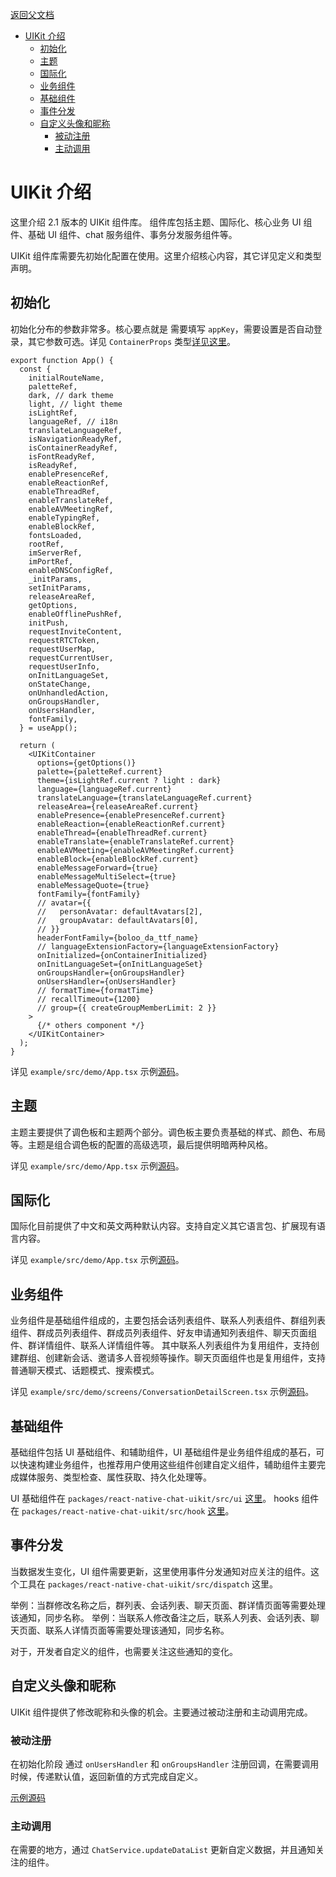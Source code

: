 [返回父文档](./index.md)

- [UIKit 介绍](#uikit-介绍)
  - [初始化](#初始化)
  - [主题](#主题)
  - [国际化](#国际化)
  - [业务组件](#业务组件)
  - [基础组件](#基础组件)
  - [事件分发](#事件分发)
  - [自定义头像和昵称](#自定义头像和昵称)
    - [被动注册](#被动注册)
    - [主动调用](#主动调用)

# UIKit 介绍

这里介绍 2.1 版本的 UIKit 组件库。 组件库包括主题、国际化、核心业务 UI 组件、基础 UI 组件、chat 服务组件、事务分发服务组件等。

UIKit 组件库需要先初始化配置在使用。这里介绍核心内容，其它详见定义和类型声明。

## 初始化

初始化分布的参数非常多。核心要点就是 需要填写 `appKey`，需要设置是否自动登录，其它参数可选。详见 `ContainerProps` 类型[详见这里](../../../packages/react-native-chat-uikit/src/container/types.tsx)。

```tsx
export function App() {
  const {
    initialRouteName,
    paletteRef,
    dark, // dark theme
    light, // light theme
    isLightRef,
    languageRef, // i18n
    translateLanguageRef,
    isNavigationReadyRef,
    isContainerReadyRef,
    isFontReadyRef,
    isReadyRef,
    enablePresenceRef,
    enableReactionRef,
    enableThreadRef,
    enableTranslateRef,
    enableAVMeetingRef,
    enableTypingRef,
    enableBlockRef,
    fontsLoaded,
    rootRef,
    imServerRef,
    imPortRef,
    enableDNSConfigRef,
    _initParams,
    setInitParams,
    releaseAreaRef,
    getOptions,
    enableOfflinePushRef,
    initPush,
    requestInviteContent,
    requestRTCToken,
    requestUserMap,
    requestCurrentUser,
    requestUserInfo,
    onInitLanguageSet,
    onStateChange,
    onUnhandledAction,
    onGroupsHandler,
    onUsersHandler,
    fontFamily,
  } = useApp();

  return (
    <UIKitContainer
      options={getOptions()}
      palette={paletteRef.current}
      theme={isLightRef.current ? light : dark}
      language={languageRef.current}
      translateLanguage={translateLanguageRef.current}
      releaseArea={releaseAreaRef.current}
      enablePresence={enablePresenceRef.current}
      enableReaction={enableReactionRef.current}
      enableThread={enableThreadRef.current}
      enableTranslate={enableTranslateRef.current}
      enableAVMeeting={enableAVMeetingRef.current}
      enableBlock={enableBlockRef.current}
      enableMessageForward={true}
      enableMessageMultiSelect={true}
      enableMessageQuote={true}
      fontFamily={fontFamily}
      // avatar={{
      //   personAvatar: defaultAvatars[2],
      //   groupAvatar: defaultAvatars[0],
      // }}
      headerFontFamily={boloo_da_ttf_name}
      // languageExtensionFactory={languageExtensionFactory}
      onInitialized={onContainerInitialized}
      onInitLanguageSet={onInitLanguageSet}
      onGroupsHandler={onGroupsHandler}
      onUsersHandler={onUsersHandler}
      // formatTime={formatTime}
      // recallTimeout={1200}
      // group={{ createGroupMemberLimit: 2 }}
    >
      {/* others component */}
    </UIKitContainer>
  );
}
```

详见 `example/src/demo/App.tsx` 示例[源码](../../../example/src/demo/App.tsx)。

## 主题

主题主要提供了调色板和主题两个部分。调色板主要负责基础的样式、颜色、布局等。主题是组合调色板的配置的高级选项，最后提供明暗两种风格。

详见 `example/src/demo/App.tsx` 示例[源码](../../../example/src/demo/App.tsx)。

## 国际化

国际化目前提供了中文和英文两种默认内容。支持自定义其它语言包、扩展现有语言内容。

详见 `example/src/demo/App.tsx` 示例[源码](../../../example/src/demo/App.tsx)。

## 业务组件

业务组件是基础组件组成的，主要包括会话列表组件、联系人列表组件、群组列表组件、群成员列表组件、群成员列表组件、好友申请通知列表组件、聊天页面组件、群详情组件、联系人详情组件等。
其中联系人列表组件为复用组件，支持创建群组、创建新会话、邀请多人音视频等操作。聊天页面组件也是复用组件，支持普通聊天模式、话题模式、搜索模式。

详见 `example/src/demo/screens/ConversationDetailScreen.tsx` 示例[源码](../../../example/src/demo/screens/ConversationDetailScreen.tsx)。

## 基础组件

基础组件包括 UI 基础组件、和辅助组件，UI 基础组件是业务组件组成的基石，可以快速构建业务组件，也推荐用户使用这些组件创建自定义组件，辅助组件主要完成媒体服务、类型检查、属性获取、持久化处理等。

UI 基础组件在 `packages/react-native-chat-uikit/src/ui` [这里](../../../packages/react-native-chat-uikit/src/ui)。
hooks 组件在 `packages/react-native-chat-uikit/src/hook` [这里](../../../packages/react-native-chat-uikit/src/hook)。

## 事件分发

当数据发生变化，UI 组件需要更新，这里使用事件分发通知对应关注的组件。这个工具在 `packages/react-native-chat-uikit/src/dispatch` 这里。

举例：当群修改名称之后，群列表、会话列表、聊天页面、群详情页面等需要处理该通知，同步名称。
举例：当联系人修改备注之后，联系人列表、会话列表、聊天页面、联系人详情页面等需要处理该通知，同步名称。

对于，开发者自定义的组件，也需要关注这些通知的变化。

## 自定义头像和昵称

UIKit 组件提供了修改昵称和头像的机会。主要通过被动注册和主动调用完成。

### 被动注册

在初始化阶段 通过 `onUsersHandler` 和 `onGroupsHandler` 注册回调，在需要调用时候，传递默认值，返回新值的方式完成自定义。

[示例源码](../../../example/src/demo/hooks/useApp.tsx)

### 主动调用

在需要的地方，通过 `ChatService.updateDataList` 更新自定义数据，并且通知关注的组件。
